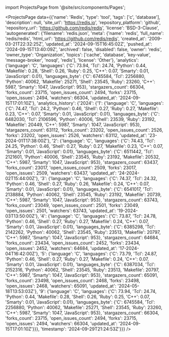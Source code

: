 
import ProjectsPage from '@site/src/components/Pages';

<ProjectsPage
    data={{'name': 'Redis', 'type': 'tool', 'tags': ['c', 'database'], 'description': null, 'site_url': 'https://redis.io', 'repository_platform': 'github', 'repository_url': 'https://github.com/redis/redis', 'license': 'BSD-3-Clause', 'autogenerated': {'filename': 'redis.json', 'meta': {'name': 'redis', 'full_name': 'redis/redis', 'html_url': 'https://github.com/redis/redis', 'created_at': '2009-03-21T22:32:25Z', 'updated_at': '2024-09-15T16:45:02Z', 'pushed_at': '2024-09-15T13:40:09Z', 'archived': false, 'disabled': false, 'owner': 'redis', 'owner_type': 'Organization', 'topics': ['cache', 'database', 'key-value', 'message-broker', 'nosql', 'redis'], 'license': 'Other'}, 'analytics': {'language': 'C', 'languages': {'C': 73.94, 'Tcl': 24.74, 'Python': 0.44, 'Makefile': 0.28, 'Shell': 0.26, 'Ruby': 0.25, 'C++': 0.07, 'Smarty': 0.01, 'JavaScript': 0.01}, 'languages_byte': {'C': 6745584, 'Tcl': 2256880, 'Python': 40062, 'Makefile': 25271, 'Shell': 23545, 'Ruby': 23260, 'C++': 5987, 'Smarty': 1047, 'JavaScript': 953}, 'stargazers_count': 66304, 'forks_count': 23715, 'open_issues_count': 2494, 'forks': 23715, 'open_issues': 2494, 'watchers': 66304, 'updated_at': '2024-09-15T17:01:10Z'}, 'analytics_history': {'2024': {'1': {'language': 'C', 'languages': {'C': 74.47, 'Tcl': 24.2, 'Python': 0.46, 'Shell': 0.27, 'Ruby': 0.27, 'Makefile': 0.23, 'C++': 0.07, 'Smarty': 0.01, 'JavaScript': 0.01}, 'languages_byte': {'C': 6482030, 'Tcl': 2106596, 'Python': 40006, 'Shell': 23539, 'Ruby': 23192, 'Makefile': 20449, 'C++': 5987, 'Smarty': 1047, 'JavaScript': 953}, 'stargazers_count': 63112, 'forks_count': 23202, 'open_issues_count': 2526, 'forks': 23202, 'open_issues': 2526, 'watchers': 63112, 'updated_at': '23-2024-01T17:38:00Z'}, '2': {'language': 'C', 'languages': {'C': 74.43, 'Tcl': 24.25, 'Python': 0.46, 'Shell': 0.27, 'Ruby': 0.27, 'Makefile': 0.23, 'C++': 0.07, 'Smarty': 0.01, 'JavaScript': 0.01}, 'languages_byte': {'C': 6511442, 'Tcl': 2121601, 'Python': 40006, 'Shell': 23545, 'Ruby': 23192, 'Makefile': 20532, 'C++': 5987, 'Smarty': 1047, 'JavaScript': 953}, 'stargazers_count': 63437, 'forks_count': 23017, 'open_issues_count': 2509, 'forks': 23017, 'open_issues': 2509, 'watchers': 63437, 'updated_at': '24-2024-02T15:44:00Z'}, '3': {'language': 'C', 'languages': {'C': 74.37, 'Tcl': 24.32, 'Python': 0.46, 'Shell': 0.27, 'Ruby': 0.26, 'Makefile': 0.24, 'C++': 0.07, 'Smarty': 0.01, 'JavaScript': 0.01}, 'languages_byte': {'C': 6541017, 'Tcl': 2138884, 'Python': 40062, 'Shell': 23545, 'Ruby': 23192, 'Makefile': 20739, 'C++': 5987, 'Smarty': 1047, 'JavaScript': 953}, 'stargazers_count': 63743, 'forks_count': 23049, 'open_issues_count': 2501, 'forks': 23049, 'open_issues': 2501, 'watchers': 63743, 'updated_at': '19-2024-03T13:50:00Z'}, '4': {'language': 'C', 'languages': {'C': 73.87, 'Tcl': 24.78, 'Python': 0.46, 'Shell': 0.27, 'Ruby': 0.27, 'Makefile': 0.24, 'C++': 0.07, 'Smarty': 0.01, 'JavaScript': 0.01}, 'languages_byte': {'C': 6385298, 'Tcl': 2142262, 'Python': 40062, 'Shell': 23545, 'Ruby': 23513, 'Makefile': 20797, 'C++': 5987, 'Smarty': 1047, 'JavaScript': 953}, 'stargazers_count': 64684, 'forks_count': 23434, 'open_issues_count': 2452, 'forks': 23434, 'open_issues': 2452, 'watchers': 64684, 'updated_at': '17-2024-04T16:42:00Z'}, '5': {'language': 'C', 'languages': {'C': 73.79, 'Tcl': 24.87, 'Python': 0.46, 'Shell': 0.27, 'Ruby': 0.27, 'Makefile': 0.24, 'C++': 0.07, 'Smarty': 0.01, 'JavaScript': 0.01}, 'languages_byte': {'C': 6387034, 'Tcl': 2152316, 'Python': 40062, 'Shell': 23545, 'Ruby': 23513, 'Makefile': 20797, 'C++': 5987, 'Smarty': 1047, 'JavaScript': 953}, 'stargazers_count': 65091, 'forks_count': 23498, 'open_issues_count': 2468, 'forks': 23498, 'open_issues': 2468, 'watchers': 65091, 'updated_at': '2024-05-18T13:53:03Z'}, '9': {'language': 'C', 'languages': {'C': 73.94, 'Tcl': 24.74, 'Python': 0.44, 'Makefile': 0.28, 'Shell': 0.26, 'Ruby': 0.25, 'C++': 0.07, 'Smarty': 0.01, 'JavaScript': 0.01}, 'languages_byte': {'C': 6745584, 'Tcl': 2256880, 'Python': 40062, 'Makefile': 25271, 'Shell': 23545, 'Ruby': 23260, 'C++': 5987, 'Smarty': 1047, 'JavaScript': 953}, 'stargazers_count': 66304, 'forks_count': 23715, 'open_issues_count': 2494, 'forks': 23715, 'open_issues': 2494, 'watchers': 66304, 'updated_at': '2024-09-15T17:01:10Z'}}}, 'timestamp': '2024-09-29T21:24:53Z'}}}
/>
